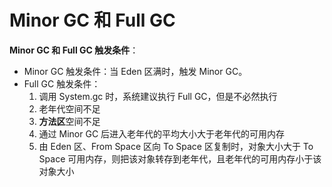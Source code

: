 # Minor GC 和 Full GC

**Minor GC 和 Full GC 触发条件**：

- Minor GC 触发条件：当 Eden 区满时，触发 Minor GC。
- Full GC 触发条件：
  1. 调用 System.gc 时，系统建议执行 Full GC，但是不必然执行
  2. 老年代空间不足
  3. **方法区**空间不足
  4. 通过 Minor GC 后进入老年代的平均大小大于老年代的可用内存
  5. 由 Eden 区、From Space 区向 To Space 区复制时，对象大小大于 To Space 可用内存，则把该对象转存到老年代，且老年代的可用内存小于该对象大小
